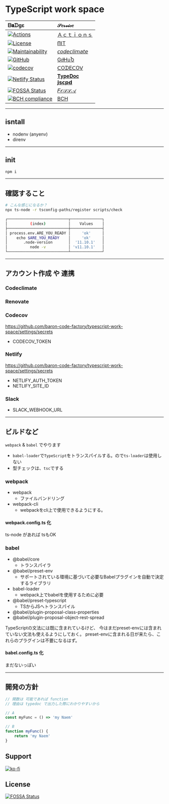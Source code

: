 # TypeScript work space

|  ᗷ𝐚ᗪgε | 𝒮𝑒𝓇𝓋𝒾𝒸𝑒 |
|:--------|:------|
|[![Actions](https://github.com/baron-code-factory/typescript-work-space/workflows/Node%20CI/badge.svg)](https://github.com/baron-code-factory/typescript-work-space/actions?workflow=Node+CI)|[Ａｃｔｉｏｎｓ](https://github.com/baron-code-factory/typescript-work-space/actions)
|[![License](https://img.shields.io/github/license/baron-code-factory/typescript-work-space?style=for-the-badge&logo=appveyor)](https://github.com/baron-code-factory/typescript-work-space/blob/master/LICENSE)|[ᗰIT](https://github.com/baron-code-factory/typescript-work-space/blob/master/LICENSE)
|[![Maintainability](https://api.codeclimate.com/v1/badges/f43a6023f2def572942c/maintainability)](https://codeclimate.com/github/baron-code-factory/typescript-work-space/maintainability)|[𝘤𝘰𝘥𝘦𝘤𝘭𝘪𝘮𝘢𝘵𝘦](https://codeclimate.com/github/baron-code-factory/typescript-work-space)
|[![GitHub](https://img.shields.io/badge/(%E3%81%A3%E2%97%94%E2%97%A1%E2%97%94)%E3%81%A3%20%E2%99%A5%20GitHub%20%E2%99%A5-%F0%9F%8D%BA%F0%9F%8D%BA%F0%9F%8D%BA-brightgreen?style=for-the-badge&logo=appveyor)](https://github.com/baronTommy)|[GιƚHυႦ](https://github.com/baronTommy)
|[![codecov](https://codecov.io/gh/baron-code-factory/typescript-work-space/branch/master/graph/badge.svg)](https://codecov.io/gh/baron-code-factory/typescript-work-space)|[ᑕOᗪEᑕOᐯ](https://codecov.io/gh/baron-code-factory/typescript-work-space)
|[![Netlify Status](https://api.netlify.com/api/v1/badges/9ac9d26b-1886-4f56-9ae6-2fa77789c77e/deploy-status)](https://app.netlify.com/sites/naughty-mayer-acdfab/deploys)|[𝐓𝐲𝐩𝐞𝐃𝐨𝐜](https://naughty-mayer-acdfab.netlify.com/typedoc/)<br>[𝗷𝘀𝗰𝗽𝗱](https://naughty-mayer-acdfab.netlify.com/jscpd/jscpd-report.html)
|[![FOSSA Status](https://app.fossa.com/api/projects/git%2Bgithub.com%2Fbaron-code-factory%2Ftypescript-work-space.svg?type=small)](https://app.fossa.com/projects/git%2Bgithub.com%2Fbaron-code-factory%2Ftypescript-work-space?ref=badge_small)|[𝐹𝒪𝒮𝒮𝒜](https://app.fossa.com/projects/git%2Bgithub.com%2Fbaron-code-factory%2Ftypescript-work-space/refs/branch/master/f014046d58177db2f863661167d05e17dd64ceac/preview)|
|[![BCH compliance](https://bettercodehub.com/edge/badge/baron-code-factory/typescript-work-space?branch=master)](https://bettercodehub.com/)|[BCH](https://bettercodehub.com)

---

## isntall
- nodenv (anyenv)
- direnv

---

## init
```bash
npm i
```

---


## 確認すること

```bash
# こんな感じになるか？
npx ts-node -r tsconfig-paths/register scripts/check

┌───────────────────────────┬──────────────┐
│          (index)          │    Values    │
├───────────────────────────┼──────────────┤
│ process.env.ARE_YOU_READY │     'ok'     │
│    echo $ARE_YOU_READY    │     'ok'     │
│       .node-version       │  '11.10.1'   │
│          node -v          │ 'v11.10.1'   │
└───────────────────────────┴──────────────┘
```

---

## アカウント作成 や 連携
### Codeclimate

### Renovate

### Codecov
https://github.com/baron-code-factory/typescript-work-space/settings/secrets  

- CODECOV_TOKEN

### Netlify
https://github.com/baron-code-factory/typescript-work-space/settings/secrets  

- NETLIFY_AUTH_TOKEN
- NETLIFY_SITE_ID

### Slack

- SLACK_WEBHOOK_URL

---

## ビルドなど
`webpack` & `babel` でやります

- `babel-loader`で`TypeScript`をトランスパイルする。ので`ts-loader`は使用しない
- 型チェックは、`tsc`でする

### webpack
- webpack
    - ファイルバンドリング
- webpack-cli
    - webpackをcli上で使用できるようにする。

#### webpack.config.ts 化
ts-node があれば tsもOK

### babel
- @babel/core
    - トランスパイラ
- @babel/preset-env
    - サポートされている環境に基づいて必要なBabelプラグインを自動で決定するライブラリ
- babel-loader
    - webpack上でbabelを使用するために必要
- @babel/preset-typescript
    - TSからJSへトランスパイル
- @babel/plugin-proposal-class-properties
- @babel/plugin-proposal-object-rest-spread

TypeScriptの文法には既に含まれているけど、
今はまだpreset-envには含まれていない文法も使えるようにしておく。
preset-envに含まれる日が来たら、これらのプラグインは不要になるはず。

#### babel.config.ts 化

まだないっぽい

---

## 開発の方針
```ts
// 関数は 可能であれば function
// 理由は typedoc で出力した際にわかりやすいから

// A
const myFunc = () => 'my Naem'

// B
function myFunc() {
    return 'my Naem'
}
```

## Support

[![ko-fi](https://www.ko-fi.com/img/githubbutton_sm.svg)](https://ko-fi.com/P5P4150S5)

## License

[![FOSSA Status](https://app.fossa.com/api/projects/git%2Bgithub.com%2Fbaron-code-factory%2Ftypescript-work-space.svg?type=large)](https://app.fossa.com/projects/git%2Bgithub.com%2Fbaron-code-factory%2Ftypescript-work-space?ref=badge_large)


